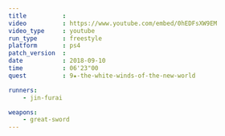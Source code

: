 ```yaml
---
title          :
video          : https://www.youtube.com/embed/0hEDFsXW9EM
video_type     : youtube
run_type       : freestyle
platform       : ps4
patch_version  :
date           : 2018-09-10
time           : 06'23"00
quest          : 9★-the-white-winds-of-the-new-world

runners:
    - jin-furai

weapons:
    - great-sword
---
```


